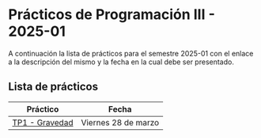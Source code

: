 # Prácticos de Programación III - 2025-01

A continuación la lista de prácticos para el semestre 2025-01
con el enlace a la descripción del mismo y la fecha en la cual 
debe ser presentado.

## Lista de prácticos

| Práctico                         | Fecha               |
|----------------------------------|---------------------|
| [TP1 - Gravedad](./p1/README.md) | Viernes 28 de marzo |
